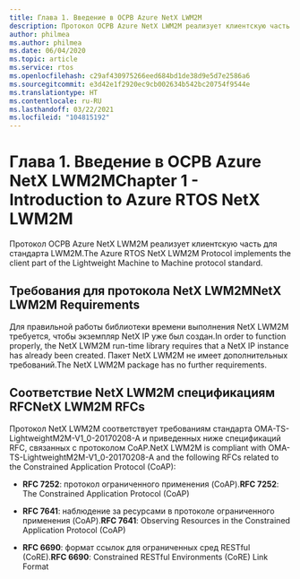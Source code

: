```yaml
---
title: Глава 1. Введение в ОСРВ Azure NetX LWM2M
description: Протокол ОСРВ Azure NetX LWM2M реализует клиентскую часть для стандарта LWM2M.
author: philmea
ms.author: philmea
ms.date: 06/04/2020
ms.topic: article
ms.service: rtos
ms.openlocfilehash: c29af430975266eed684bd1de38d9e5d7e2586a6
ms.sourcegitcommit: e3d42e1f2920ec9cb002634b542bc20754f9544e
ms.translationtype: HT
ms.contentlocale: ru-RU
ms.lasthandoff: 03/22/2021
ms.locfileid: "104815192"
---
```

# <a name="chapter-1---introduction-to-azure-rtos-netx-lwm2m"></a><span data-ttu-id="ebf19-103">Глава 1. Введение в ОСРВ Azure NetX LWM2M</span><span class="sxs-lookup"><span data-stu-id="ebf19-103">Chapter 1 - Introduction to Azure RTOS NetX LWM2M</span></span>

<span data-ttu-id="ebf19-104">Протокол ОСРВ Azure NetX LWM2M реализует клиентскую часть для стандарта LWM2M.</span><span class="sxs-lookup"><span data-stu-id="ebf19-104">The Azure RTOS NetX LWM2M Protocol implements the client part of the Lightweight Machine to Machine protocol standard.</span></span>

## <a name="netx-lwm2m-requirements"></a><span data-ttu-id="ebf19-105">Требования для протокола NetX LWM2M</span><span class="sxs-lookup"><span data-stu-id="ebf19-105">NetX LWM2M Requirements</span></span>

<span data-ttu-id="ebf19-106">Для правильной работы библиотеки времени выполнения NetX LWM2M требуется, чтобы экземпляр NetX IP уже был создан.</span><span class="sxs-lookup"><span data-stu-id="ebf19-106">In order to function properly, the NetX LWM2M run-time library requires that a NetX IP instance has already been created.</span></span> <span data-ttu-id="ebf19-107">Пакет NetX LWM2M не имеет дополнительных требований.</span><span class="sxs-lookup"><span data-stu-id="ebf19-107">The NetX LWM2M package has no further requirements.</span></span>

## <a name="netx-lwm2m-rfcs"></a><span data-ttu-id="ebf19-108">Соответствие NetX LWM2M спецификациям RFC</span><span class="sxs-lookup"><span data-stu-id="ebf19-108">NetX LWM2M RFCs</span></span>

<span data-ttu-id="ebf19-109">Протокол NetX LWM2M соответствует требованиям стандарта OMA-TS-LightweightM2M-V1_0-20170208-A и приведенных ниже спецификаций RFC, связанных с протоколом CoAP.</span><span class="sxs-lookup"><span data-stu-id="ebf19-109">NetX LWM2M is compliant with OMA-TS-LightweightM2M-V1_0-20170208-A and the following RFCs related to the Constrained Application Protocol (CoAP):</span></span>

- <span data-ttu-id="ebf19-110">**RFC 7252**: протокол ограниченного применения (CoAP).</span><span class="sxs-lookup"><span data-stu-id="ebf19-110">**RFC 7252**: The Constrained Application Protocol (CoAP)</span></span>

- <span data-ttu-id="ebf19-111">**RFC 7641**: наблюдение за ресурсами в протоколе ограниченного применения (CoAP).</span><span class="sxs-lookup"><span data-stu-id="ebf19-111">**RFC 7641**: Observing Resources in the Constrained Application Protocol (CoAP)</span></span>

- <span data-ttu-id="ebf19-112">**RFC 6690**: формат ссылок для ограниченных сред RESTful (CoRE).</span><span class="sxs-lookup"><span data-stu-id="ebf19-112">**RFC 6690**: Constrained RESTful Environments (CoRE) Link Format</span></span>